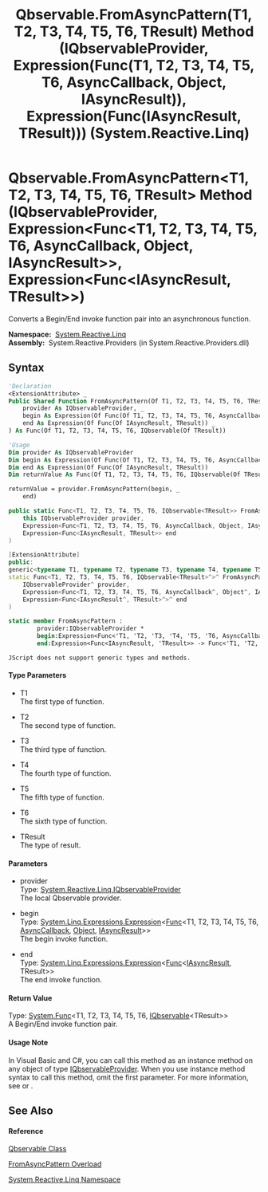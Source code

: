 ﻿---
title: Qbservable.FromAsyncPattern(T1, T2, T3, T4, T5, T6, TResult) Method (IQbservableProvider, Expression(Func(T1, T2, T3, T4, T5, T6, AsyncCallback, Object, IAsyncResult)), Expression(Func(IAsyncResult, TResult))) (System.Reactive.Linq)
TOCTitle: FromAsyncPattern(T1, T2, T3, T4, T5, T6, TResult) Method (IQbservableProvider, Expression(Func(T1, T2, T3, T4, T5, T6, AsyncCallback, Object, IAsyncResult)), Expression(Func(IAsyncResult, TResult)))
ms:assetid: M:System.Reactive.Linq.Qbservable.FromAsyncPattern``7(System.Reactive.Linq.IQbservableProvider,System.Linq.Expressions.Expression{System.Func{``0,``1,``2,``3,``4,``5,System.AsyncCallback,System.Object,System.IAsyncResult}},System.Linq.Expressions.Expression{System.Func{System.IAsyncResult,``6}})
ms:mtpsurl: https://msdn.microsoft.com/en-us/library/Hh211961(v=VS.103)
ms:contentKeyID: 36069662
ms.date: 06/28/2011
mtps_version: v=VS.103
dev_langs:
- vb
- csharp
- c++
- fsharp
- jscript
---

# Qbservable.FromAsyncPattern\<T1, T2, T3, T4, T5, T6, TResult\> Method (IQbservableProvider, Expression\<Func\<T1, T2, T3, T4, T5, T6, AsyncCallback, Object, IAsyncResult\>\>, Expression\<Func\<IAsyncResult, TResult\>\>)

Converts a Begin/End invoke function pair into an asynchronous function.

**Namespace:**  [System.Reactive.Linq](hh211929\(v=vs.103\).md)  
**Assembly:**  System.Reactive.Providers (in System.Reactive.Providers.dll)

## Syntax

``` vb
'Declaration
<ExtensionAttribute> _
Public Shared Function FromAsyncPattern(Of T1, T2, T3, T4, T5, T6, TResult) ( _
    provider As IQbservableProvider, _
    begin As Expression(Of Func(Of T1, T2, T3, T4, T5, T6, AsyncCallback, Object, IAsyncResult)), _
    end As Expression(Of Func(Of IAsyncResult, TResult)) _
) As Func(Of T1, T2, T3, T4, T5, T6, IQbservable(Of TResult))
```

``` vb
'Usage
Dim provider As IQbservableProvider
Dim begin As Expression(Of Func(Of T1, T2, T3, T4, T5, T6, AsyncCallback, Object, IAsyncResult))
Dim end As Expression(Of Func(Of IAsyncResult, TResult))
Dim returnValue As Func(Of T1, T2, T3, T4, T5, T6, IQbservable(Of TResult))

returnValue = provider.FromAsyncPattern(begin, _
    end)
```

``` csharp
public static Func<T1, T2, T3, T4, T5, T6, IQbservable<TResult>> FromAsyncPattern<T1, T2, T3, T4, T5, T6, TResult>(
    this IQbservableProvider provider,
    Expression<Func<T1, T2, T3, T4, T5, T6, AsyncCallback, Object, IAsyncResult>> begin,
    Expression<Func<IAsyncResult, TResult>> end
)
```

``` c++
[ExtensionAttribute]
public:
generic<typename T1, typename T2, typename T3, typename T4, typename T5, typename T6, typename TResult>
static Func<T1, T2, T3, T4, T5, T6, IQbservable<TResult>^>^ FromAsyncPattern(
    IQbservableProvider^ provider, 
    Expression<Func<T1, T2, T3, T4, T5, T6, AsyncCallback^, Object^, IAsyncResult^>^>^ begin, 
    Expression<Func<IAsyncResult^, TResult>^>^ end
)
```

``` fsharp
static member FromAsyncPattern : 
        provider:IQbservableProvider * 
        begin:Expression<Func<'T1, 'T2, 'T3, 'T4, 'T5, 'T6, AsyncCallback, Object, IAsyncResult>> * 
        end:Expression<Func<IAsyncResult, 'TResult>> -> Func<'T1, 'T2, 'T3, 'T4, 'T5, 'T6, IQbservable<'TResult>> 
```

``` jscript
JScript does not support generic types and methods.
```

#### Type Parameters

  - T1  
    The first type of function.

<!-- end list -->

  - T2  
    The second type of function.

<!-- end list -->

  - T3  
    The third type of function.

<!-- end list -->

  - T4  
    The fourth type of function.

<!-- end list -->

  - T5  
    The fifth type of function.

<!-- end list -->

  - T6  
    The sixth type of function.

<!-- end list -->

  - TResult  
    The type of result.

#### Parameters

  - provider  
    Type: [System.Reactive.Linq.IQbservableProvider](hh212104\(v=vs.103\).md)  
    The local Qbservable provider.  

<!-- end list -->

  - begin  
    Type: [System.Linq.Expressions.Expression](https://msdn.microsoft.com/en-us/library/Bb335710)\<[Func](https://msdn.microsoft.com/en-us/library/Dd267613)\<T1, T2, T3, T4, T5, T6, [AsyncCallback](https://msdn.microsoft.com/en-us/library/ckbe7yh5), [Object](https://msdn.microsoft.com/en-us/library/e5kfa45b), [IAsyncResult](https://msdn.microsoft.com/en-us/library/ft8a6455)\>\>  
    The begin invoke function.  

<!-- end list -->

  - end  
    Type: [System.Linq.Expressions.Expression](https://msdn.microsoft.com/en-us/library/Bb335710)\<[Func](https://msdn.microsoft.com/en-us/library/Bb549151)\<[IAsyncResult](https://msdn.microsoft.com/en-us/library/ft8a6455), TResult\>\>  
    The end invoke function.  

#### Return Value

Type: [System.Func](https://msdn.microsoft.com/en-us/library/Dd269654)\<T1, T2, T3, T4, T5, T6, [IQbservable](hh229328\(v=vs.103\).md)\<TResult\>\>  
A Begin/End invoke function pair.  

#### Usage Note

In Visual Basic and C\#, you can call this method as an instance method on any object of type [IQbservableProvider](hh212104\(v=vs.103\).md). When you use instance method syntax to call this method, omit the first parameter. For more information, see [](https://msdn.microsoft.com/en-us/library/Bb384936) or [](https://msdn.microsoft.com/en-us/library/Bb383977).

## See Also

#### Reference

[Qbservable Class](hh211693\(v=vs.103\).md)

[FromAsyncPattern Overload](hh229485\(v=vs.103\).md)

[System.Reactive.Linq Namespace](hh211929\(v=vs.103\).md)

